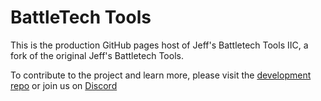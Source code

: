 # BattleTech Tools
This is the production GitHub pages host of Jeff's Battletech Tools IIC, a fork of the original Jeff's Battletech Tools.

To contribute to the project and learn more, please visit the [development repo](https://github.com/heysporky) or join us on [Discord](https://discord.gg/DYr7jKg3)
